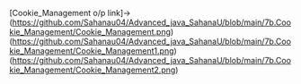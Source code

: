 [Cookie_Management o/p link]->
(https://github.com/Sahanau04/Advanced_java_SahanaU/blob/main/7b.Cookie_Management/Cookie_Management.png)
(https://github.com/Sahanau04/Advanced_java_SahanaU/blob/main/7b.Cookie_Management/Cookie_Management1.png)
(https://github.com/Sahanau04/Advanced_java_SahanaU/blob/main/7b.Cookie_Management/Cookie_Management2.png)
